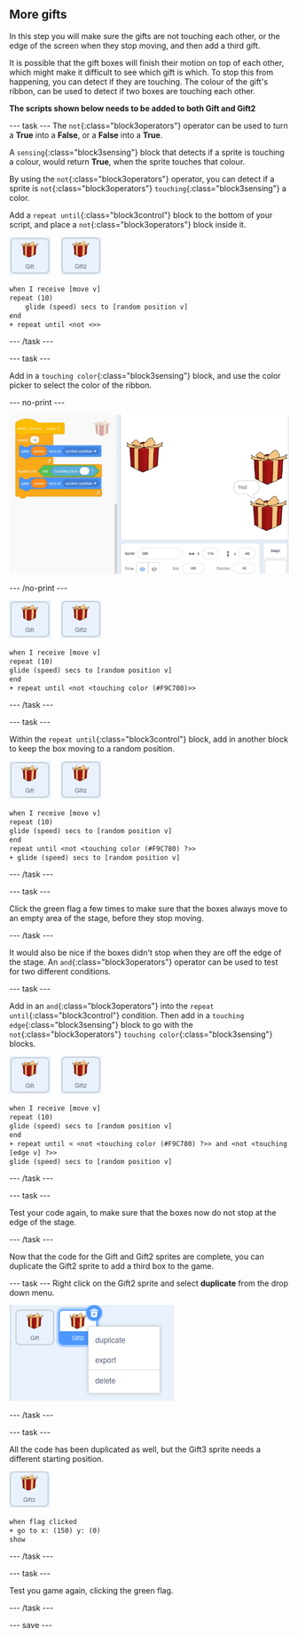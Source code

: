 ## More gifts

In this step you will make sure the gifts are not touching each other, or the edge of the screen when they stop moving, and then add a third gift.

It is possible that the gift boxes will finish their motion on top of each other, which might make it difficult to see which gift is which. To stop this from happening, you can detect if they are touching. The colour of the gift's ribbon, can be used to detect if two boxes are touching each other. 

**The scripts shown below needs to be added to both Gift and Gift2**

--- task ---
The `not`{:class="block3operators"} operator can be used to turn a **True** into a **False**, or a **False** into a **True**.

A `sensing`{:class="block3sensing"} block that detects if a sprite is touching a colour, would return **True**, when the sprite touches that colour.

By using the `not`{:class="block3operators"} operator, you can detect if a sprite is `not`{:class="block3operators"} `touching`{:class="block3sensing"} a color.

Add a `repeat until`{:class="block3control"} block to the bottom of your script, and place a `not`{:class="block3operators"} block inside it.


![image of gift sprite](images/gift-gift2-sprite.png)


```blocks3
when I receive [move v]
repeat (10)
    glide (speed) secs to [random position v]
end
+ repeat until <not <>>
```

--- /task ---

--- task ---

Add in a `touching color`{:class="block3sensing"} block, and use the color picker to select the color of the ribbon.

--- no-print ---

![animated gif showing the colour picker being used to select the colour of the gift ribbon](images/color-picker.gif)

--- /no-print ---

![image of gift sprite](images/gift-gift2-sprite.png)

```blocks3
when I receive [move v]
repeat (10)
glide (speed) secs to [random position v]
end
+ repeat until <not <touching color (#F9C780)>>
```

--- /task ---

--- task ---

Within the `repeat until`{:class="block3control"} block, add in another block to keep the box moving to a random position.

![image of gift sprite](images/gift-gift2-sprite.png)

```blocks3
when I receive [move v]
repeat (10)
glide (speed) secs to [random position v]
end
repeat until <not <touching color (#F9C780) ?>>
+ glide (speed) secs to [random position v]
```

--- /task ---

--- task ---

Click the green flag a few times to make sure that the boxes always move to an empty area of the stage, before they stop moving.

--- /task ---

It would also be nice if the boxes didn't stop when they are off the edge of the stage. An `and`{:class="block3operators"} operator can be used to test for two different conditions.

--- task ---

Add in an `and`{:class="block3operators"} into the `repeat until`{:class="block3control"} condition. Then add in a `touching edge`{:class="block3sensing"} block to go with the `not`{:class="block3operators"} `touching color`{:class="block3sensing"} blocks.

![image of gift sprite](images/gift-gift2-sprite.png)

```blocks3
when I receive [move v]
repeat (10)
glide (speed) secs to [random position v]
end
+ repeat until < <not <touching color (#F9C780) ?>> and <not <touching [edge v] ?>>
glide (speed) secs to [random position v]
```

--- /task ---

--- task ---

Test your code again, to make sure that the boxes now do not stop at the edge of the stage.

--- /task ---

Now that the code for the Gift and Gift2 sprites are complete, you can duplicate the Gift2 sprite to add a third box to the game.

--- task ---
Right click on the Gift2 sprite and select **duplicate** from the drop down menu.

![image showing drop down menu with duplicate selected](images/duplicate-sprite.png)

--- /task ---

--- task ---

All the code has been duplicated as well, but the Gift3 sprite needs a different starting position.

![image of gift3 sprite](images/gift3-sprite.png)

```blocks3
when flag clicked
+ go to x: (150) y: (0)
show
```
--- /task ---

--- task ---

Test you game again, clicking the green flag.

--- /task ---

--- save ---
